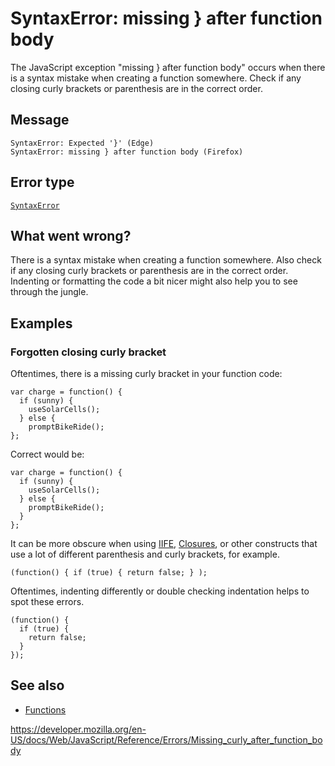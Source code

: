 SyntaxError: missing } after function body
==========================================

The JavaScript exception "missing } after function body" occurs when there is a syntax mistake when creating a function somewhere. Check if any closing curly brackets or parenthesis are in the correct order.

Message
-------

    SyntaxError: Expected '}' (Edge)
    SyntaxError: missing } after function body (Firefox)

Error type
----------

[`SyntaxError`](../global_objects/syntaxerror)

What went wrong?
----------------

There is a syntax mistake when creating a function somewhere. Also check if any closing curly brackets or parenthesis are in the correct order. Indenting or formatting the code a bit nicer might also help you to see through the jungle.

Examples
--------

### Forgotten closing curly bracket

Oftentimes, there is a missing curly bracket in your function code:

    var charge = function() {
      if (sunny) {
        useSolarCells();
      } else {
        promptBikeRide();
    };

Correct would be:

    var charge = function() {
      if (sunny) {
        useSolarCells();
      } else {
        promptBikeRide();
      }
    };

It can be more obscure when using [IIFE](https://developer.mozilla.org/en-US/docs/Glossary/IIFE), [Closures](https://developer.mozilla.org/en-US/docs/Web/JavaScript/Closures), or other constructs that use a lot of different parenthesis and curly brackets, for example.

    (function() { if (true) { return false; } );

Oftentimes, indenting differently or double checking indentation helps to spot these errors.

    (function() {
      if (true) {
        return false;
      }
    });

See also
--------

-   [Functions](https://developer.mozilla.org/en-US/docs/Web/JavaScript/Guide/Functions)

<a href="https://developer.mozilla.org/en-US/docs/Web/JavaScript/Reference/Errors/Missing_curly_after_function_body" class="_attribution-link">https://developer.mozilla.org/en-US/docs/Web/JavaScript/Reference/Errors/Missing_curly_after_function_body</a>
